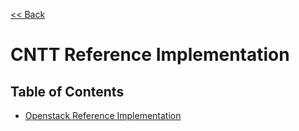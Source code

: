 [<< Back](https://cntt-n.github.io/CNTT/)

# CNTT Reference Implementation

<a name="available-ri"></a>
## Table of Contents
* [Openstack Reference Implementation](openstack)
